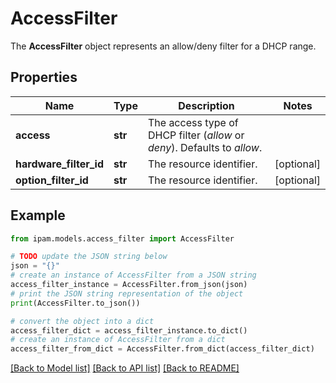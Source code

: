 # AccessFilter

The __AccessFilter__ object represents an allow/deny filter for a DHCP range.

## Properties

Name | Type | Description | Notes
------------ | ------------- | ------------- | -------------
**access** | **str** | The access type of DHCP filter (_allow_ or _deny_).  Defaults to _allow_. | 
**hardware_filter_id** | **str** | The resource identifier. | [optional] 
**option_filter_id** | **str** | The resource identifier. | [optional] 

## Example

```python
from ipam.models.access_filter import AccessFilter

# TODO update the JSON string below
json = "{}"
# create an instance of AccessFilter from a JSON string
access_filter_instance = AccessFilter.from_json(json)
# print the JSON string representation of the object
print(AccessFilter.to_json())

# convert the object into a dict
access_filter_dict = access_filter_instance.to_dict()
# create an instance of AccessFilter from a dict
access_filter_from_dict = AccessFilter.from_dict(access_filter_dict)
```
[[Back to Model list]](../README.md#documentation-for-models) [[Back to API list]](../README.md#documentation-for-api-endpoints) [[Back to README]](../README.md)


